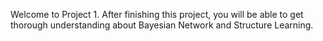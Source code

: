 Welcome to Project 1. After finishing this project, you will be able to get thorough understanding about Bayesian Network and Structure Learning.
